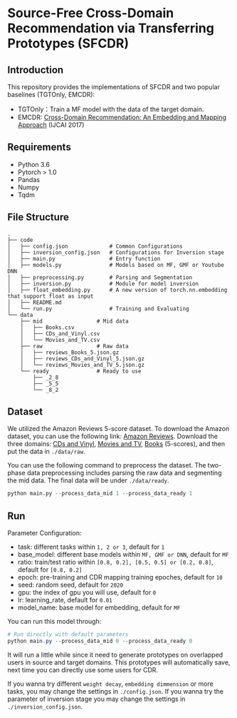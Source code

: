 # Source-Free Cross-Domain Recommendation via Transferring Prototypes (SFCDR)

## Introduction
This repository provides the implementations of SFCDR and two popular baselines (TGTOnly, EMCDR):
* TGTOnly：Train a MF model with the data of the target domain.
* EMCDR: [Cross-Domain Recommendation: An Embedding and Mapping Approach](https://www.ijcai.org/Proceedings/2017/0343.pdf) (IJCAI 2017)



## Requirements

- Python 3.6
- Pytorch > 1.0
- Pandas
- Numpy
- Tqdm

## File Structure

```
.
├── code
│   ├── config.json             # Common Configurations
│   ├── inversion_config.json   # Configurations for Inversion stage
│   ├── main.py                 # Entry function
│   ├── models.py               # Models based on MF, GMF or Youtube DNN
│   ├── preprocessing.py        # Parsing and Segmentation
│   ├── inversion.py            # Module for model inversion
│   ├── float_embedding.py      # A new version of torch.nn.embedding that support float as input
│   ├── README.md
│   └── run.py                  # Training and Evaluating 
└── data
    ├── mid                 # Mid data
    │   ├── Books.csv
    │   ├── CDs_and_Vinyl.csv
    │   └── Movies_and_TV.csv
    ├── raw                 # Raw data
    │   ├── reviews_Books_5.json.gz
    │   ├── reviews_CDs_and_Vinyl_5.json.gz
    │   └── reviews_Movies_and_TV_5.json.gz
    └── ready               # Ready to use
        ├── _2_8
        ├── _5_5
        └── _8_2
```

## Dataset

We utilized the Amazon Reviews 5-score dataset. 
To download the Amazon dataset, you can use the following link: [Amazon Reviews](http://jmcauley.ucsd.edu/data/amazon/links.html).
Download the three domains: [CDs and Vinyl](http://snap.stanford.edu/data/amazon/productGraph/categoryFiles/reviews_CDs_and_Vinyl_5.json.gz), [Movies and TV](http://snap.stanford.edu/data/amazon/productGraph/categoryFiles/reviews_Movies_and_TV_5.json.gz), [Books](http://snap.stanford.edu/data/amazon/productGraph/categoryFiles/reviews_Books_5.json.gz) (5-scores), and then put the data in `./data/raw`.

You can use the following command to preprocess the dataset. 
The two-phase data preprocessing includes parsing the raw data and segmenting the mid data. 
The final data will be under `./data/ready`.

```python
python main.py --process_data_mid 1 --process_data_ready 1
```

## Run

Parameter Configuration:

- task: different tasks within `1, 2 or 3`, default for `1`
- base_model: different base models within `MF, GMF or DNN`, default for `MF`
- ratio: train/test ratio within `[0.8, 0.2], [0.5, 0.5] or [0.2, 0.8]`, default for `[0.8, 0.2]`
- epoch: pre-training and CDR mapping training epoches, default for `10`
- seed: random seed, default for `2020`
- gpu: the index of gpu you will use, default for `0`
- lr: learning_rate, default for `0.01`
- model_name: base model for embedding, default for `MF`

You can run this model through:

```powershell
# Run directly with default parameters 
python main.py --process_data_mid 0 --process_data_ready 0

```
It will run a little while since it need to generate prototypes on overlapped users in source and target domains. This 
prototypes will automatically save, next time you can directly use some users for CDR.

If you wanna try different `weight decay`, `embedding dimmension` or more tasks, you may change 
the settings in `./config.json`. If you wanna try the parameter of inversion stage you may change 
the settings in `./inversion_config.json`.
